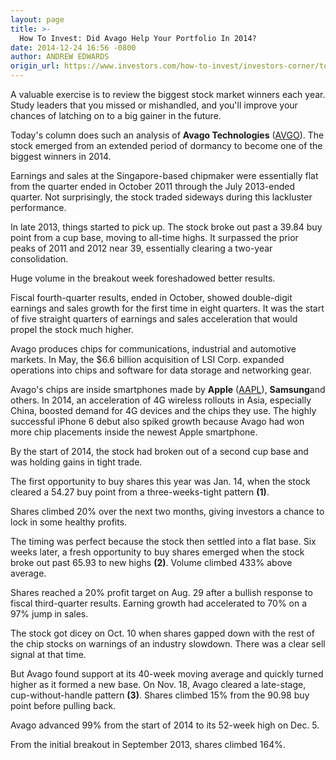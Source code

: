 ```yaml
---
layout: page
title: >-
  How To Invest: Did Avago Help Your Portfolio In 2014?
date: 2014-12-24 16:56 -0800
author: ANDREW EDWARDS
origin_url: https://www.investors.com/how-to-invest/investors-corner/top-stocks-of-2014
---
```





A valuable exercise is to review the biggest stock market winners each year. Study leaders that you missed or mishandled, and you'll improve your chances of latching on to a big gainer in the future.

  

Today's column does such an analysis of **Avago Technologies** ([AVGO](https://research.investors.com/quote.aspx?symbol=AVGO)). The stock emerged from an extended period of dormancy to become one of the biggest winners in 2014.

  

Earnings and sales at the Singapore-based chipmaker were essentially flat from the quarter ended in October 2011 through the July 2013-ended quarter. Not surprisingly, the stock traded sideways during this lackluster performance.

  

In late 2013, things started to pick up. The stock broke out past a 39.84 buy point from a cup base, moving to all-time highs. It surpassed the prior peaks of 2011 and 2012 near 39, essentially clearing a two-year consolidation.

  

Huge volume in the breakout week foreshadowed better results.

  

Fiscal fourth-quarter results, ended in October, showed double-digit earnings and sales growth for the first time in eight quarters. It was the start of five straight quarters of earnings and sales acceleration that would propel the stock much higher.

  

Avago produces chips for communications, industrial and automotive markets. In May, the \$6.6 billion acquisition of LSI Corp. expanded operations into chips and software for data storage and networking gear.

  

Avago's chips are inside smartphones made by **Apple** ([AAPL](https://research.investors.com/quote.aspx?symbol=AAPL)), **Samsung**and others. In 2014, an acceleration of 4G wireless rollouts in Asia, especially China, boosted demand for 4G devices and the chips they use. The highly successful iPhone 6 debut also spiked growth because Avago had won more chip placements inside the newest Apple smartphone.

  

By the start of 2014, the stock had broken out of a second cup base and was holding gains in tight trade.

  

The first opportunity to buy shares this year was Jan. 14, when the stock cleared a 54.27 buy point from a three-weeks-tight pattern **(1)**.

  

Shares climbed 20% over the next two months, giving investors a chance to lock in some healthy profits.

  

The timing was perfect because the stock then settled into a flat base. Six weeks later, a fresh opportunity to buy shares emerged when the stock broke out past 65.93 to new highs **(2)**. Volume climbed 433% above average.

  

Shares reached a 20% profit target on Aug. 29 after a bullish response to fiscal third-quarter results. Earning growth had accelerated to 70% on a 97% jump in sales.

  

The stock got dicey on Oct. 10 when shares gapped down with the rest of the chip stocks on warnings of an industry slowdown. There was a clear sell signal at that time.

  

But Avago found support at its 40-week moving average and quickly turned higher as it formed a new base. On Nov. 18, Avago cleared a late-stage, cup-without-handle pattern **(3)**. Shares climbed 15% from the 90.98 buy point before pulling back.

  

Avago advanced 99% from the start of 2014 to its 52-week high on Dec. 5.

  

From the initial breakout in September 2013, shares climbed 164%.




